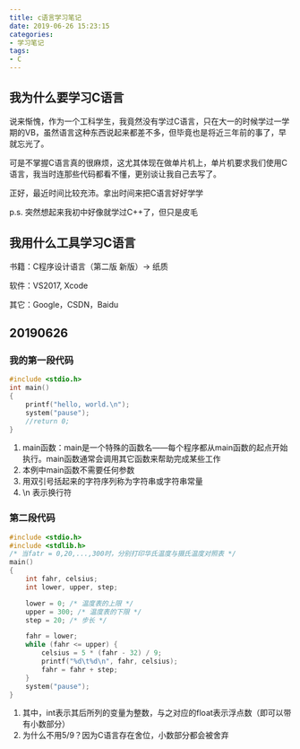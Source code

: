 ```yaml
---
title: c语言学习笔记
date: 2019-06-26 15:23:15
categories: 
- 学习笔记
tags: 
- C
---
```


## 我为什么要学习C语言

说来惭愧，作为一个工科学生，我竟然没有学过C语言，只在大一的时候学过一学期的VB，虽然语言这种东西说起来都差不多，但毕竟也是将近三年前的事了，早就忘光了。

可是不掌握C语言真的很麻烦，这尤其体现在做单片机上，单片机要求我们使用C语言，我当时连那些代码都看不懂，更别谈让我自己去写了。

正好，最近时间比较充沛。拿出时间来把C语言好好学学

p.s. 突然想起来我初中好像就学过C++了，但只是皮毛

## 我用什么工具学习C语言

书籍：C程序设计语言（第二版 新版）→ 纸质

软件：VS2017, Xcode

其它：Google，CSDN，Baidu

## 20190626

### 我的第一段代码

``` c
#include <stdio.h>
int main()
{
	printf("hello, world.\n");
	system("pause");
	//return 0;
}
```

1. main函数：main是一个特殊的函数名——每个程序都从main函数的起点开始执行。main函数通常会调用其它函数来帮助完成某些工作
2. 本例中main函数不需要任何参数
3. 用双引号括起来的字符序列称为字符串或字符串常量
4. \n 表示换行符

### 第二段代码

```c
#include <stdio.h>
#include <stdlib.h>
/* 当fatr = 0,20,...,300时，分别打印华氏温度与摄氏温度对照表 */
main()
{
	int fahr, celsius;
	int lower, upper, step;

	lower = 0; /* 温度表的上限 */
	upper = 300; /* 温度表的下限 */
	step = 20; /* 步长 */

	fahr = lower;
	while (fahr <= upper) {
		celsius = 5 * (fahr - 32) / 9;
		printf("%d\t%d\n", fahr, celsius);
		fahr = fahr + step;
	}
	system("pause");
}
```

1. 其中，int表示其后所列的变量为整数，与之对应的float表示浮点数（即可以带有小数部分）
2. 为什么不用5/9？因为C语言存在舍位，小数部分都会被舍弃